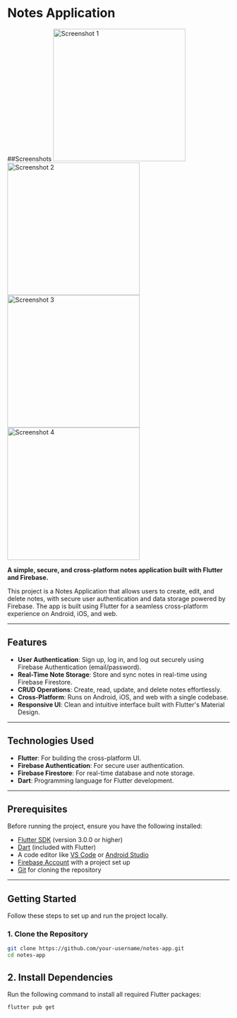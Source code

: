 # Notes Application

##Screenshots
<img src="https://github.com/user-attachments/assets/c27e5bd4-a53b-4411-a030-7db1cc848218" alt="Screenshot 1" width="300" height="auto">
<img src="https://github.com/user-attachments/assets/3bafe6d4-70c3-42d9-ac57-00216387a54c" alt="Screenshot 2" width="300" height="auto">
<img src="https://github.com/user-attachments/assets/cb7be5fb-4f59-4db4-a59c-4effc8596b52" alt="Screenshot 3" width="300" height="auto">
<img src="https://github.com/user-attachments/assets/4f765219-18c9-4490-a85c-a474f511d0e9" alt="Screenshot 4" width="300" height="auto">

**A simple, secure, and cross-platform notes application built with Flutter and Firebase.**

This project is a Notes Application that allows users to create, edit, and delete notes, with secure user authentication and data storage powered by Firebase. The app is built using Flutter for a seamless cross-platform experience on Android, iOS, and web.

---

## **Features**

- **User Authentication**: Sign up, log in, and log out securely using Firebase Authentication (email/password).
- **Real-Time Note Storage**: Store and sync notes in real-time using Firebase Firestore.
- **CRUD Operations**: Create, read, update, and delete notes effortlessly.
- **Cross-Platform**: Runs on Android, iOS, and web with a single codebase.
- **Responsive UI**: Clean and intuitive interface built with Flutter's Material Design.

---

## **Technologies Used**

- **Flutter**: For building the cross-platform UI.
- **Firebase Authentication**: For secure user authentication.
- **Firebase Firestore**: For real-time database and note storage.
- **Dart**: Programming language for Flutter development.

---

## **Prerequisites**

Before running the project, ensure you have the following installed:

- [Flutter SDK](https://flutter.dev/docs/get-started/install) (version 3.0.0 or higher)
- [Dart](https://dart.dev/get-dart) (included with Flutter)
- A code editor like [VS Code](https://code.visualstudio.com/) or [Android Studio](https://developer.android.com/studio)
- [Firebase Account](https://firebase.google.com/) with a project set up
- [Git](https://git-scm.com/) for cloning the repository

---

## **Getting Started**

Follow these steps to set up and run the project locally.

### 1. Clone the Repository
```bash
git clone https://github.com/your-username/notes-app.git
cd notes-app
```

## 2. Install Dependencies
Run the following command to install all required Flutter packages:
```bash
flutter pub get
```
